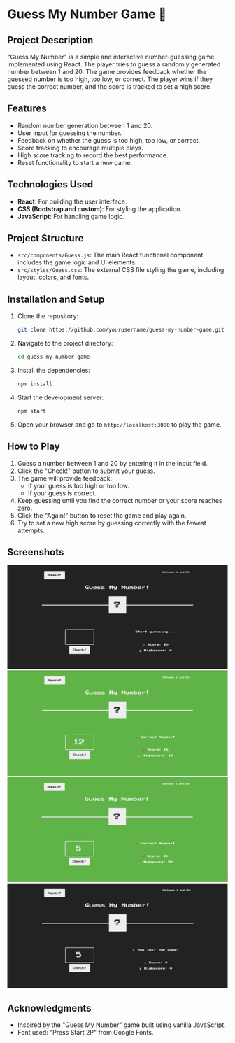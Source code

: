 # Guess My Number Game 🎲

## Project Description

"Guess My Number" is a simple and interactive number-guessing game implemented using React. The player tries to guess a randomly generated number between 1 and 20. The game provides feedback whether the guessed number is too high, too low, or correct. The player wins if they guess the correct number, and the score is tracked to set a high score.

## Features

- Random number generation between 1 and 20.
- User input for guessing the number.
- Feedback on whether the guess is too high, too low, or correct.
- Score tracking to encourage multiple plays.
- High score tracking to record the best performance.
- Reset functionality to start a new game.

## Technologies Used

- **React**: For building the user interface.
- **CSS (Bootstrap and custom)**: For styling the application.
- **JavaScript**: For handling game logic.

## Project Structure

- `src/components/Guess.js`: The main React functional component includes the game logic and UI elements.
- `src/styles/Guess.css`: The external CSS file styling the game, including layout, colors, and fonts.

## Installation and Setup

1. Clone the repository:
   ```bash
   git clone https://github.com/yourusername/guess-my-number-game.git
   ```
2. Navigate to the project directory:
   ```bash
   cd guess-my-number-game
   ```
3. Install the dependencies:
   ```bash
   npm install
   ```
4. Start the development server:
   ```bash
   npm start
   ```
5. Open your browser and go to `http://localhost:3000` to play the game.

## How to Play

1. Guess a number between 1 and 20 by entering it in the input field.
2. Click the "Check!" button to submit your guess.
3. The game will provide feedback:
   - If your guess is too high or too low.
   - If your guess is correct.
4. Keep guessing until you find the correct number or your score reaches zero.
5. Click the "Again!" button to reset the game and play again.
6. Try to set a new high score by guessing correctly with the fewest attempts.

## Screenshots

![Screenshot of the Base Game](./src/assets/screenshots/BaseGame.png)
![Screenshot after winning the Game](./src/assets/screenshots/WinGame.png)
![Screenshot after winning the Game in the First try](./src/assets/screenshots/firstTry.png)
![Screenshot after winning the Game](./src/assets/screenshots/LostGame.png)

## Acknowledgments

- Inspired by the "Guess My Number" game built using vanilla JavaScript.
- Font used: "Press Start 2P" from Google Fonts.

